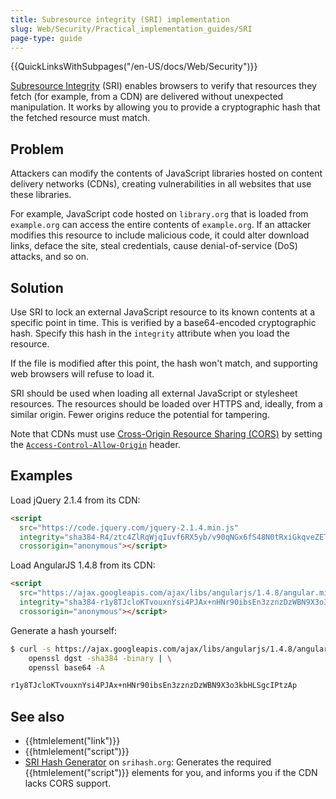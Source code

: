 ```yaml
---
title: Subresource integrity (SRI) implementation
slug: Web/Security/Practical_implementation_guides/SRI
page-type: guide
---
```


{{QuickLinksWithSubpages("/en-US/docs/Web/Security")}}

[Subresource Integrity](/en-US/docs/Web/Security/Subresource_Integrity) (SRI) enables browsers to verify that resources they fetch (for example, from a CDN) are delivered without unexpected manipulation. It works by allowing you to provide a cryptographic hash that the fetched resource must match.

## Problem

Attackers can modify the contents of JavaScript libraries hosted on content delivery networks (CDNs), creating vulnerabilities in all websites that use these libraries.

For example, JavaScript code hosted on `library.org` that is loaded from `example.org` can access the entire contents of `example.org`. If an attacker modifies this resource to include malicious code, it could alter download links, deface the site, steal credentials, cause denial-of-service (DoS) attacks, and so on.

## Solution

Use SRI to lock an external JavaScript resource to its known contents at a specific point in time. This is verified by a base64-encoded cryptographic hash. Specify this hash in the `integrity` attribute when you load the resource.

If the file is modified after this point, the hash won't match, and supporting web browsers will refuse to load it.

SRI should be used when loading all external JavaScript or stylesheet resources. The resources should be loaded over HTTPS and, ideally, from a similar origin. Fewer origins reduce the potential for tampering.

Note that CDNs must use [Cross-Origin Resource Sharing (CORS)](/en-US/docs/Web/Security/Practical_implementation_guides/CORS) by setting the [`Access-Control-Allow-Origin`](/en-US/docs/Web/HTTP/Headers/Access-Control-Allow-Origin) header.

## Examples

Load jQuery 2.1.4 from its CDN:

```html
<script
  src="https://code.jquery.com/jquery-2.1.4.min.js"
  integrity="sha384-R4/ztc4ZlRqWjqIuvf6RX5yb/v90qNGx6fS48N0tRxiGkqveZETq72KgDVJCp2TC"
  crossorigin="anonymous"></script>
```

Load AngularJS 1.4.8 from its CDN:

```html
<script
  src="https://ajax.googleapis.com/ajax/libs/angularjs/1.4.8/angular.min.js"
  integrity="sha384-r1y8TJcloKTvouxnYsi4PJAx+nHNr90ibsEn3zznzDzWBN9X3o3kbHLSgcIPtzAp"
  crossorigin="anonymous"></script>
```

Generate a hash yourself:

```bash
$ curl -s https://ajax.googleapis.com/ajax/libs/angularjs/1.4.8/angular.min.js | \
    openssl dgst -sha384 -binary | \
    openssl base64 -A

r1y8TJcloKTvouxnYsi4PJAx+nHNr90ibsEn3zznzDzWBN9X3o3kbHLSgcIPtzAp
```

## See also

- {{htmlelement("link")}}
- {{htmlelement("script")}}
- [SRI Hash Generator](https://www.srihash.org/) on `srihash.org`: Generates the required {{htmlelement("script")}} elements for you, and informs you if the CDN lacks CORS support.
